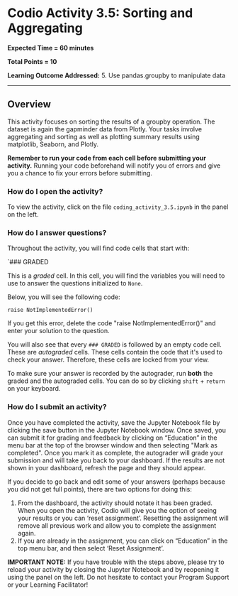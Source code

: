 # Codio Activity 3.5: Sorting and Aggregating

**Expected Time = 60 minutes** 

**Total Points = 10** 

**Learning Outcome Addressed:**
5. Use pandas.groupby to manipulate data

---



## Overview

This activity focuses on sorting the results of a groupby operation. The dataset is again the gapminder data from Plotly. Your tasks involve aggregating and sorting as well as plotting summary results using matplotlib, Seaborn, and Plotly.



**Remember to run your code from each cell before submitting your activity.** Running your code beforehand will notify  you of errors and  give you a chance to fix your errors 
before submitting. 

### How do I open the activity?
 To view the activity, click on the file `coding_activity_3.5.ipynb` in the panel on the left. 

### How do I answer questions?

Throughout the activity, you will find code cells that start with:

`### GRADED

This is a *graded* cell. In this cell, you will find the variables you will need to use to answer the questions initialized to `None`. 

Below, you will see the following code:

`raise NotImplementedError()`

If you get this error, delete the code "raise NotImplementedError()" and enter your solution to the question.

You will also see that every `### GRADED` is followed by an empty code cell. These are *autograded* cells. These cells contain the code that it's  used to check your answer.  Therefore, these cells are locked from your view.

To make sure your answer is recorded by the autograder, run **both** the graded and the autograded cells. You can do so by clicking  `shift` + `return` on your keyboard.



### How do I submit an activity?

Once you have completed the activity, save the Jupyter Notebook file by clicking the save button in the Jupyter Notebook window. Once saved, you can submit it for grading and feedback by clicking on “Education” in the menu bar at the top of the browser window and then selecting "Mark as completed". Once you mark it as complete, the autograder will grade your submission and will take you back to your dashboard. If the results are not shown in your dashboard, refresh the page and they should appear.

If you decide to go back and edit some of your answers (perhaps because you did not get full points), there are two options for doing this:
1.	From the dashboard, the activity should notate it has been graded. When you open the activity, Codio will give you the option of seeing your results or you can ‘reset assignment’. Resetting the assignment will remove all previous work and allow you to complete the assignment again.
2.	If you are already in the assignment, you can click on “Education” in the top menu bar, and then select ‘Reset Assignment’.

**IMPORTANT NOTE:** If you have trouble with the steps above, please try to reload your activity by closing the Jupyter Notebook and by reopening it using the panel on the left. Do not hesitate to contact your Program Support or your Learning Facilitator!
